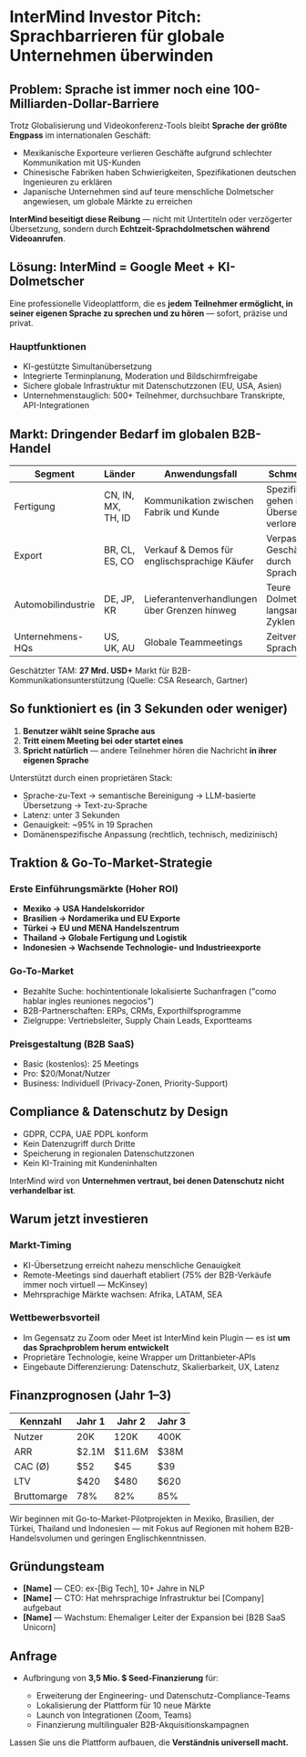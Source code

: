 # InterMind Investor Pitch: Sprachbarrieren für globale Unternehmen überwinden <Badge type="warning" text="draft" />

## Problem: Sprache ist immer noch eine 100-Milliarden-Dollar-Barriere

Trotz Globalisierung und Videokonferenz-Tools bleibt **Sprache der größte Engpass** im internationalen Geschäft:

- Mexikanische Exporteure verlieren Geschäfte aufgrund schlechter Kommunikation mit US-Kunden
- Chinesische Fabriken haben Schwierigkeiten, Spezifikationen deutschen Ingenieuren zu erklären
- Japanische Unternehmen sind auf teure menschliche Dolmetscher angewiesen, um globale Märkte zu erreichen

**InterMind beseitigt diese Reibung** — nicht mit Untertiteln oder verzögerter Übersetzung, sondern durch **Echtzeit-Sprachdolmetschen während Videoanrufen**.

## Lösung: InterMind = Google Meet + KI-Dolmetscher

Eine professionelle Videoplattform, die es **jedem Teilnehmer ermöglicht, in seiner eigenen Sprache zu sprechen und zu hören** — sofort, präzise und privat.

### Hauptfunktionen

- KI-gestützte Simultanübersetzung
- Integrierte Terminplanung, Moderation und Bildschirmfreigabe
- Sichere globale Infrastruktur mit Datenschutzzonen (EU, USA, Asien)
- Unternehmenstauglich: 500+ Teilnehmer, durchsuchbare Transkripte, API-Integrationen

## Markt: Dringender Bedarf im globalen B2B-Handel

| Segment        | Länder             | Anwendungsfall                           | Schmerzpunkt                        |
| -------------- | ------------------ | ---------------------------------------- | ----------------------------------- |
| Fertigung      | CN, IN, MX, TH, ID | Kommunikation zwischen Fabrik und Kunde  | Spezifikationen gehen in Übersetzung verloren |
| Export         | BR, CL, ES, CO     | Verkauf & Demos für englischsprachige Käufer | Verpasste Geschäfte durch Sprachbarrieren |
| Automobilindustrie | DE, JP, KR     | Lieferantenverhandlungen über Grenzen hinweg | Teure Dolmetscher, langsame Zyklen |
| Unternehmens-HQs | US, UK, AU       | Globale Teammeetings                     | Zeitverlust beim Sprachwechsel      |

Geschätzter TAM: **27 Mrd. USD+** Markt für B2B-Kommunikationsunterstützung (Quelle: CSA Research, Gartner)

## So funktioniert es (in 3 Sekunden oder weniger)

1. **Benutzer wählt seine Sprache aus**
2. **Tritt einem Meeting bei oder startet eines**
3. **Spricht natürlich** — andere Teilnehmer hören die Nachricht **in ihrer eigenen Sprache**

Unterstützt durch einen proprietären Stack:

- Sprache-zu-Text → semantische Bereinigung → LLM-basierte Übersetzung → Text-zu-Sprache
- Latenz: unter 3 Sekunden
- Genauigkeit: \~95% in 19 Sprachen
- Domänenspezifische Anpassung (rechtlich, technisch, medizinisch)

## Traktion & Go-To-Market-Strategie

### Erste Einführungsmärkte (Hoher ROI)

- **Mexiko → USA Handelskorridor**
- **Brasilien → Nordamerika und EU Exporte**
- **Türkei → EU und MENA Handelszentrum**
- **Thailand → Globale Fertigung und Logistik**
- **Indonesien → Wachsende Technologie- und Industrieexporte**

### Go-To-Market

- Bezahlte Suche: hochintentionale lokalisierte Suchanfragen ("como hablar ingles reuniones negocios")
- B2B-Partnerschaften: ERPs, CRMs, Exporthilfsprogramme
- Zielgruppe: Vertriebsleiter, Supply Chain Leads, Exportteams

### Preisgestaltung (B2B SaaS)

- Basic (kostenlos): 25 Meetings
- Pro: \$20/Monat/Nutzer
- Business: Individuell (Privacy-Zonen, Priority-Support)

## Compliance & Datenschutz by Design

- GDPR, CCPA, UAE PDPL konform
- Kein Datenzugriff durch Dritte
- Speicherung in regionalen Datenschutzzonen
- Kein KI-Training mit Kundeninhalten

InterMind wird von **Unternehmen vertraut, bei denen Datenschutz nicht verhandelbar ist**.

## Warum jetzt investieren

### Markt-Timing

- KI-Übersetzung erreicht nahezu menschliche Genauigkeit
- Remote-Meetings sind dauerhaft etabliert (75% der B2B-Verkäufe immer noch virtuell — McKinsey)
- Mehrsprachige Märkte wachsen: Afrika, LATAM, SEA

### Wettbewerbsvorteil

- Im Gegensatz zu Zoom oder Meet ist InterMind kein Plugin — es ist **um das Sprachproblem herum entwickelt**
- Proprietäre Technologie, keine Wrapper um Drittanbieter-APIs
- Eingebaute Differenzierung: Datenschutz, Skalierbarkeit, UX, Latenz

## Finanzprognosen (Jahr 1–3)

| Kennzahl     | Jahr 1 | Jahr 2  | Jahr 3 |
| ------------ | ------ | ------- | ------ |
| Nutzer       | 20K    | 120K    | 400K   |
| ARR          | \$2.1M | \$11.6M | \$38M  |
| CAC (Ø)     | \$52   | \$45    | \$39   |
| LTV          | \$420  | \$480   | \$620  |
| Bruttomarge  | 78%    | 82%     | 85%    |

Wir beginnen mit Go-to-Market-Pilotprojekten in Mexiko, Brasilien, der Türkei, Thailand und Indonesien — mit Fokus auf Regionen mit hohem B2B-Handelsvolumen und geringen Englischkenntnissen.

## Gründungsteam

- **\[Name]** — CEO: ex-\[Big Tech], 10+ Jahre in NLP
- **\[Name]** — CTO: Hat mehrsprachige Infrastruktur bei \[Company] aufgebaut
- **\[Name]** — Wachstum: Ehemaliger Leiter der Expansion bei \[B2B SaaS Unicorn]

## Anfrage

- Aufbringung von **3,5 Mio. $ Seed-Finanzierung** für:

  - Erweiterung der Engineering- und Datenschutz-Compliance-Teams
  - Lokalisierung der Plattform für 10 neue Märkte
  - Launch von Integrationen (Zoom, Teams)
  - Finanzierung multilingualer B2B-Akquisitionskampagnen

Lassen Sie uns die Plattform aufbauen, die **Verständnis universell macht.**